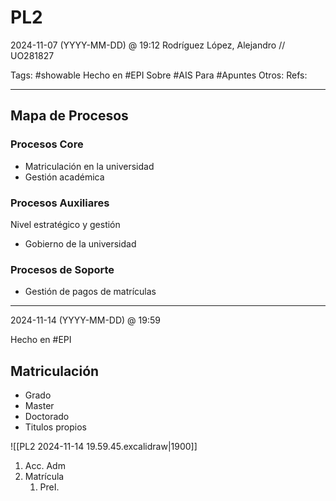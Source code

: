 # PL2
2024-11-07 (YYYY-MM-DD) @ 19:12
Rodríguez López, Alejandro // UO281827

Tags:
	#showable
	Hecho en #EPI
	Sobre #AIS
	Para #Apuntes
	Otros:
	Refs:
 
<hr>

## Mapa de Procesos

### Procesos Core

- Matriculación en la universidad
- Gestión académica

### Procesos Auxiliares

Nivel estratégico y gestión

- Gobierno de la universidad

### Procesos de Soporte

- Gestión de pagos de matrículas

<hr>

2024-11-14 (YYYY-MM-DD) @ 19:59

Hecho en #EPI

## Matriculación

- Grado
- Master
- Doctorado
- Titulos propios

![[PL2 2024-11-14 19.59.45.excalidraw|1900]]

1. Acc. Adm
2. Matrícula
	1. PreI.